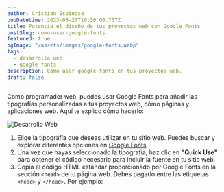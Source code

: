 ```yaml
---
author: Cristian Espinosa
pubDatetime: 2023-06-27T10:30:00.737Z
title: Potencia el diseño de tus proyectos web con Google Fonts
postSlug: como-usar-google-fonts
featured: true
ogImage: "/assets/images/google-fonts.webp"
tags:
  - desarrollo web
  - google fonts
description: Cómo usar google fonts en tus proyectos web.
draft: false
---
```


Como programador web, puedes usar Google Fonts para añadir las tipografías personalizadas a tus proyectos web, cómo páginas y aplicaciones web. Aquí te explico cómo hacerlo:

![Desarrollo Web](/assets/images/google-fonts.webp)

1. Elige la tipografía que deseas utilizar en tu sitio web. Puedes buscar y explorar diferentes opciones en [Google Fonts](https://fonts.google.com/).
2. Una vez que hayas seleccionado la tipografía, haz clic en **"Quick Use"** para obtener el código necesario para incluir la fuente en tu sitio web.
3. Copia el código HTML estándar proporcionado por Google Fonts en la sección `<head>` de tu página web. Debes pegarlo entre las etiquetas `<head>` y `</head>`. Por ejemplo:

